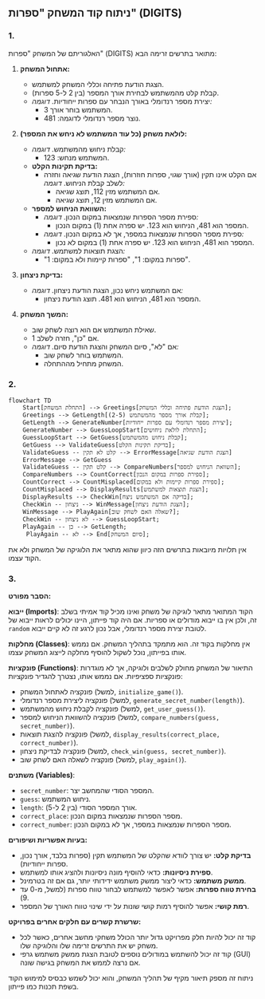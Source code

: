 ## ניתוח קוד המשחק "ספרות" (DIGITS)

### 1. <algorithm>
האלגוריתם של המשחק "ספרות" (DIGITS) מתואר בתרשים זרימה הבא:

1. **אתחול המשחק:**
   - הצגת הודעת פתיחה וכללי המשחק למשתמש.
   - קבלת קלט מהמשתמש לבחירת אורך המספר (בין 2 ל-5 ספרות).
   - יצירת מספר רנדומלי באורך הנבחר עם ספרות ייחודיות.
   *דוגמה:*
     - המשתמש בוחר אורך 3.
     - נוצר מספר רנדומלי לדוגמה: 481.

2. **לולאת משחק (כל עוד המשתמש לא ניחש את המספר):**
   - קבלת ניחוש מהמשתמש.
   *דוגמה:*
     - המשתמש מנחש: 123.
   - **בדיקת תקינות הקלט:**
     - אם הקלט אינו תקין (אורך שגוי, ספרות חוזרות), הצגת הודעת שגיאה וחזרה לשלב קבלת הניחוש.
     *דוגמה:*
        - אם המשתמש מזין 112, תוצג שגיאה.
        - אם המשתמש מזין 12, תוצג שגיאה.
   - **השוואת הניחוש למספר:**
     - ספירת מספר הספרות שנמצאות במקום הנכון.
        *דוגמה:*
          - המספר הוא 481, הניחוש הוא 123. יש ספרה אחת (1) במקום הנכון.
     - ספירת מספר הספרות שנמצאות במספר, אך לא במקום הנכון.
        *דוגמה:*
          - המספר הוא 481, הניחוש הוא 123. יש ספרה אחת (1) במקום לא נכון.
   - הצגת תוצאות למשתמש.
    *דוגמה:*
       - "ספרות במקום: 1", "ספרות קיימות ולא במקום: 1".

3. **בדיקת ניצחון:**
   - אם המשתמש ניחש נכון, הצגת הודעת ניצחון.
   *דוגמה:*
      - המספר הוא 481, הניחוש הוא 481. תוצג הודעת ניצחון.

4. **המשך המשחק:**
   - שאילת המשתמש אם הוא רוצה לשחק שוב.
   - אם "כן", חזרה לשלב 1.
   - אם "לא", סיום המשחק והצגת הודעת סיום.
 *דוגמה:*
      - המשתמש בוחר לשחק שוב.
      - המשחק מתחיל מההתחלה.

### 2. <mermaid>
```mermaid
flowchart TD
    Start[התחלת המשחק] --> Greetings[הצגת הודעת פתיחה וכללי המשחק];
    Greetings --> GetLength[קבלת אורך מספר מהמשתמש (2-5)];
    GetLength --> GenerateNumber[יצירת מספר רנדומלי עם ספרות ייחודיות];
    GenerateNumber --> GuessLoopStart[התחלת לולאת ניחושים];
    GuessLoopStart --> GetGuess[קבלת ניחוש מהמשתמש];
    GetGuess --> ValidateGuess[בדיקת תקינות הקלט];
    ValidateGuess -- קלט לא תקין --> ErrorMessage[הצגת הודעת שגיאה]
    ErrorMessage --> GetGuess
    ValidateGuess -- קלט תקין --> CompareNumbers[השוואת הניחוש למספר];
    CompareNumbers --> CountCorrect[ספירת ספרות במקום הנכון];
    CountCorrect --> CountMisplaced[ספירת ספרות קיימות ולא במקום];
    CountMisplaced --> DisplayResults[הצגת תוצאות למשתמש];
    DisplayResults --> CheckWin[בדיקה אם המשתמש ניצח];
    CheckWin -- ניצחון --> WinMessage[הצגת הודעת ניצחון];
    WinMessage --> PlayAgain[שאלה האם לשחק שוב?];
    CheckWin -- לא ניצחון --> GuessLoopStart;
    PlayAgain -- כן --> GetLength;
     PlayAgain -- לא --> End[סיום המשחק];

```

אין תלויות מיובאות בתרשים הזה כיוון שהוא מתאר את הלוגיקה של המשחק ולא את הקוד עצמו.

### 3. <explanation>
**הסבר מפורט:**

**ייבוא (Imports)**:
הקוד המתואר מתאר לוגיקה של משחק ואינו מכיל קוד אמיתי בשלב זה, ולכן אין בו ייבוא מודולים או ספריות. אם היה קוד פייתון, היינו יכולים לראות ייבוא של `random` לטובת יצירת מספר רנדומלי, אבל נכון לרגע זה לא קיים ייבוא.

**מחלקות (Classes)**:
אין מחלקות בקוד זה. הוא מתמקד בתהליך המשחק. אם נממש אותו בפייתון, נוכל לשקול להוסיף מחלקה לייצוג המשחק עצמו.

**פונקציות (Functions)**:
התיאור של המשחק מחולק לשלבים ולוגיקה, אך לא מוגדרות פונקציות ספציפיות. אם נממש אותו, נצטרך להגדיר פונקציות:
- פונקציה לאתחול המשחק (למשל, `initialize_game()`).
- פונקציה ליצירת מספר רנדומלי (למשל, `generate_secret_number(length)`).
- פונקציה לקבלת ניחוש מהמשתמש (למשל, `get_user_guess()`).
- פונקציה להשוואת הניחוש למספר (למשל, `compare_numbers(guess, secret_number)`).
- פונקציה להצגת תוצאות (למשל, `display_results(correct_place, correct_number)`).
- פונקציה לבדיקת ניצחון (למשל, `check_win(guess, secret_number)`).
- פונקציה לשאלה האם לשחק שוב (למשל, `play_again()`).

**משתנים (Variables)**:
- `secret_number`: המספר הסודי שהמחשב יצר.
- `guess`: ניחוש המשתמש.
- `length`: אורך המספר הסודי (בין 2 ל-5).
- `correct_place`: מספר הספרות שנמצאות במקום הנכון.
- `correct_number`: מספר הספרות שנמצאות במספר, אך לא במקום הנכון.

**בעיות אפשריות ושיפורים:**
- **בדיקת קלט:** יש צורך לוודא שהקלט של המשתמש תקין (ספרות בלבד, אורך נכון, ספרות ייחודיות).
- **ספירת ניסיונות:** כדאי להוסיף מונה ניסיונות ולהציג אותו למשתמש.
- **ממשק משתמש:** כדאי ליצור ממשק משתמש ידידותי יותר, גם אם זה בטרמינל.
- **בחירת טווח ספרות:** אפשר לאפשר למשתמש לבחור טווח ספרות (למשל, מ-0 עד 9).
- **רמת קושי:** אפשר להוסיף רמות קושי שונות על ידי שינוי טווח האורך של המספר.

**שרשרת קשרים עם חלקים אחרים בפרויקט:**
- קוד זה יכול להיות חלק מפרויקט גדול יותר הכולל משחקי מחשב אחרים, כאשר לכל משחק יש את התרשים זרימה שלו והלוגיקה שלו.
- קוד זה יכול להשתמש במודולים נוספים לטובת הצגת ממשק משתמש גרפי (GUI) אם נרצה לממש את המשחק בגישה שונה.

ניתוח זה מספק תיאור מקיף של תהליך המשחק, והוא יכול לשמש כבסיס למימוש הקוד בשפת תכנות כמו פייתון.
